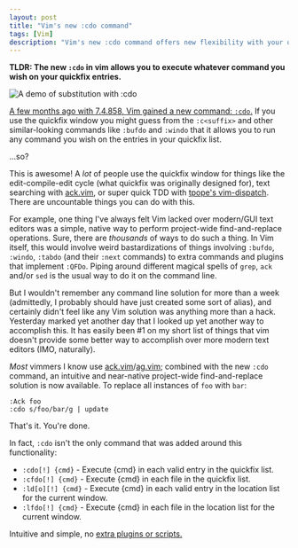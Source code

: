 ```yaml
---
layout: post
title: "Vim's new :cdo command"
tags: [Vim]
description: "Vim's new :cdo command offers new flexibility with your quickfix list. One such example is a near-native way to do project-wide find-and-replace operations."
---
```


**TLDR: The new `:cdo` in vim allows you to execute whatever command you wish on your quickfix entries.**

![A demo of substitution with :cdo](../images/posts/cdo_demo.gif)

[A few months ago with 7.4.858, Vim gained a new command: `:cdo`.][1] If you
use the quickfix window you might guess from the `:c<suffix>` and other
similar-looking commands like `:bufdo` and `:windo` that it allows you to run
any command you wish on the entries in your quickfix list.

...so?

This is awesome! A _lot_ of people use the quickfix window for things like the
edit-compile-edit cycle (what quickfix was originally designed for), text
searching with [ack.vim][3], or super quick TDD with [tpope's vim-dispatch][4].
There are uncountable things you can do with this.

For example, one thing I've always felt Vim lacked over modern/GUI text editors
was a simple, native way to perform project-wide find-and-replace operations.
Sure, there are _thousands_ of ways to do such a thing. In Vim itself, this
would involve weird bastardizations of things involving `:bufdo`, `:windo`,
`:tabdo` (and their `:next` commands)  to extra commands and plugins that
implement `:QFDo`. Piping around different magical spells of `grep`, `ack`
and/or `sed` is the usual way to do it on the command line.

But I wouldn't remember any command line solution for more than a week
(admittedly, I probably should have just created some sort of alias), and
certainly didn't feel like any Vim solution was anything more than a hack.
Yesterday marked yet another day that I looked up yet another way to accomplish
this. It has easily been #1 on my short list of things that vim doesn't provide
some better way to accomplish over more modern text editors (IMO, naturally).

_Most_ vimmers I know use [ack.vim][3]/[ag.vim][5]; combined with the new
`:cdo` command, an intuitive and near-native project-wide find-and-replace
solution is now available. To replace all instances of `foo` with `bar`:

```
:Ack foo
:cdo s/foo/bar/g | update
```

That's it. You're done.

In fact, `:cdo` isn't the only command that was added around this functionality:

* `:cdo[!] {cmd}`   - Execute {cmd} in each valid entry in the quickfix list.
* `:cfdo[!] {cmd}`  - Execute {cmd} in each file in the quickfix list.
* `:ld[o][!] {cmd}` - Execute {cmd} in each valid entry in the location list for the current window.
* `:lfdo[!] {cmd}`  - Execute {cmd} in each file in the location list for the current window.

Intuitive and simple, no [extra plugins or scripts.][2]

[1]: https://github.com/vim/vim/commit/aa23b379421aa214e6543b06c974594a25799b09
[2]: https://github.com/DouglasRoyds/vimrc/blob/master/plugin/qfdo.vim
[3]: https://github.com/mileszs/ack.vim
[4]: https://github.com/tpope/vim-dispatch
[5]: https://github.com/rking/ag.vim
